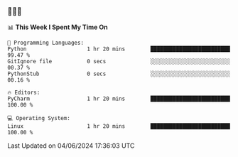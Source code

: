 ### 👋👋👋
<!--START_SECTION:waka-->
📊 **This Week I Spent My Time On** 

```text
💬 Programming Languages: 
Python                   1 hr 20 mins        █████████████████████████   99.47 % 
GitIgnore file           0 secs              ░░░░░░░░░░░░░░░░░░░░░░░░░   00.37 % 
PythonStub               0 secs              ░░░░░░░░░░░░░░░░░░░░░░░░░   00.16 % 

🔥 Editors: 
PyCharm                  1 hr 20 mins        █████████████████████████   100.00 % 

💻 Operating System: 
Linux                    1 hr 20 mins        █████████████████████████   100.00 % 
```


 Last Updated on 04/06/2024 17:36:03 UTC
<!--END_SECTION:waka-->
